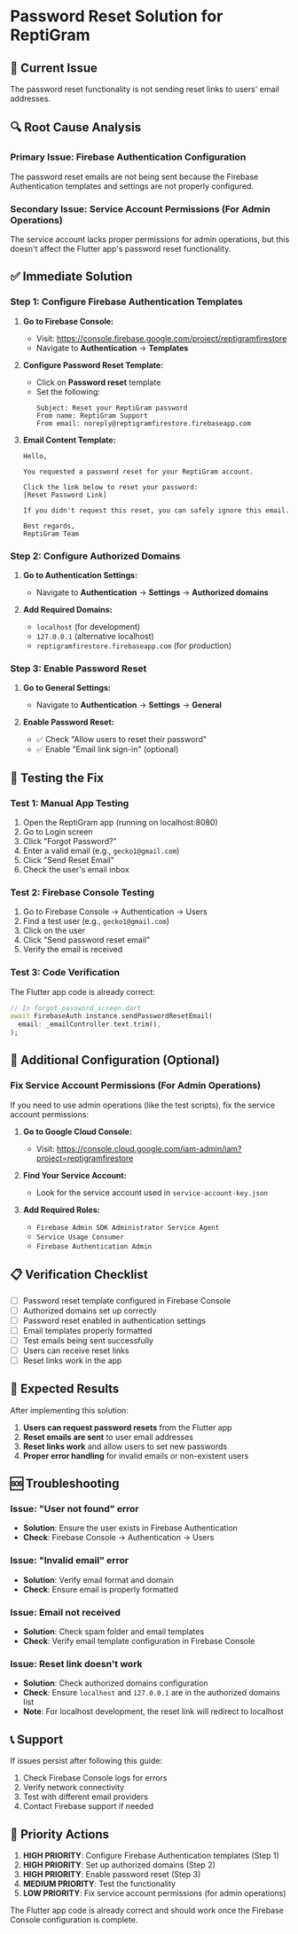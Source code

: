 # Password Reset Solution for ReptiGram

## 🚨 Current Issue
The password reset functionality is not sending reset links to users' email addresses.

## 🔍 Root Cause Analysis

### Primary Issue: Firebase Authentication Configuration
The password reset emails are not being sent because the Firebase Authentication templates and settings are not properly configured.

### Secondary Issue: Service Account Permissions (For Admin Operations)
The service account lacks proper permissions for admin operations, but this doesn't affect the Flutter app's password reset functionality.

## ✅ Immediate Solution

### Step 1: Configure Firebase Authentication Templates

1. **Go to Firebase Console:**
   - Visit: https://console.firebase.google.com/project/reptigramfirestore
   - Navigate to **Authentication** → **Templates**

2. **Configure Password Reset Template:**
   - Click on **Password reset** template
   - Set the following:
     ```
     Subject: Reset your ReptiGram password
     From name: ReptiGram Support
     From email: noreply@reptigramfirestore.firebaseapp.com
     ```

3. **Email Content Template:**
   ```
   Hello,
   
   You requested a password reset for your ReptiGram account.
   
   Click the link below to reset your password:
   [Reset Password Link]
   
   If you didn't request this reset, you can safely ignore this email.
   
   Best regards,
   ReptiGram Team
   ```

### Step 2: Configure Authorized Domains

1. **Go to Authentication Settings:**
   - Navigate to **Authentication** → **Settings** → **Authorized domains**

2. **Add Required Domains:**
   - `localhost` (for development)
   - `127.0.0.1` (alternative localhost)
   - `reptigramfirestore.firebaseapp.com` (for production)

### Step 3: Enable Password Reset

1. **Go to General Settings:**
   - Navigate to **Authentication** → **Settings** → **General**

2. **Enable Password Reset:**
   - ✅ Check "Allow users to reset their password"
   - ✅ Enable "Email link sign-in" (optional)

## 🧪 Testing the Fix

### Test 1: Manual App Testing
1. Open the ReptiGram app (running on localhost:8080)
2. Go to Login screen
3. Click "Forgot Password?"
4. Enter a valid email (e.g., `gecko1@gmail.com`)
5. Click "Send Reset Email"
6. Check the user's email inbox

### Test 2: Firebase Console Testing
1. Go to Firebase Console → Authentication → Users
2. Find a test user (e.g., `gecko1@gmail.com`)
3. Click on the user
4. Click "Send password reset email"
5. Verify the email is received

### Test 3: Code Verification
The Flutter app code is already correct:

```dart
// In forgot_password_screen.dart
await FirebaseAuth.instance.sendPasswordResetEmail(
  email: _emailController.text.trim(),
);
```

## 🔧 Additional Configuration (Optional)

### Fix Service Account Permissions (For Admin Operations)

If you need to use admin operations (like the test scripts), fix the service account permissions:

1. **Go to Google Cloud Console:**
   - Visit: https://console.cloud.google.com/iam-admin/iam?project=reptigramfirestore

2. **Find Your Service Account:**
   - Look for the service account used in `service-account-key.json`

3. **Add Required Roles:**
   - `Firebase Admin SDK Administrator Service Agent`
   - `Service Usage Consumer`
   - `Firebase Authentication Admin`

## 📋 Verification Checklist

- [ ] Password reset template configured in Firebase Console
- [ ] Authorized domains set up correctly
- [ ] Password reset enabled in authentication settings
- [ ] Email templates properly formatted
- [ ] Test emails being sent successfully
- [ ] Users can receive reset links
- [ ] Reset links work in the app

## 🚀 Expected Results

After implementing this solution:

1. **Users can request password resets** from the Flutter app
2. **Reset emails are sent** to user email addresses
3. **Reset links work** and allow users to set new passwords
4. **Proper error handling** for invalid emails or non-existent users

## 🆘 Troubleshooting

### Issue: "User not found" error
- **Solution**: Ensure the user exists in Firebase Authentication
- **Check**: Firebase Console → Authentication → Users

### Issue: "Invalid email" error
- **Solution**: Verify email format and domain
- **Check**: Ensure email is properly formatted

### Issue: Email not received
- **Solution**: Check spam folder and email templates
- **Check**: Verify email template configuration in Firebase Console

### Issue: Reset link doesn't work
- **Solution**: Check authorized domains configuration
- **Check**: Ensure `localhost` and `127.0.0.1` are in the authorized domains list
- **Note**: For localhost development, the reset link will redirect to localhost

## 📞 Support

If issues persist after following this guide:

1. Check Firebase Console logs for errors
2. Verify network connectivity
3. Test with different email providers
4. Contact Firebase support if needed

## 🎯 Priority Actions

1. **HIGH PRIORITY**: Configure Firebase Authentication templates (Step 1)
2. **HIGH PRIORITY**: Set up authorized domains (Step 2)
3. **HIGH PRIORITY**: Enable password reset (Step 3)
4. **MEDIUM PRIORITY**: Test the functionality
5. **LOW PRIORITY**: Fix service account permissions (for admin operations)

The Flutter app code is already correct and should work once the Firebase Console configuration is complete. 